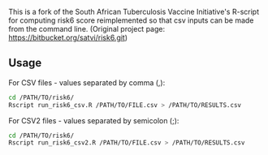 This is a fork of the South African Tuberculosis Vaccine Initiative's R-script for computing risk6 score reimplemented so that csv inputs can be made from the command line. (Original project page: https://bitbucket.org/satvi/risk6.git)

## Usage

For CSV files - values separated by comma (,):
```bash
cd /PATH/TO/risk6/
Rscript run_risk6_csv.R /PATH/TO/FILE.csv > /PATH/TO/RESULTS.csv
```

For CSV2 files - values separated by semicolon (;):
```bash
cd /PATH/TO/risk6/
Rscript run_risk6_csv2.R /PATH/TO/FILE.csv > /PATH/TO/RESULTS.csv
```
